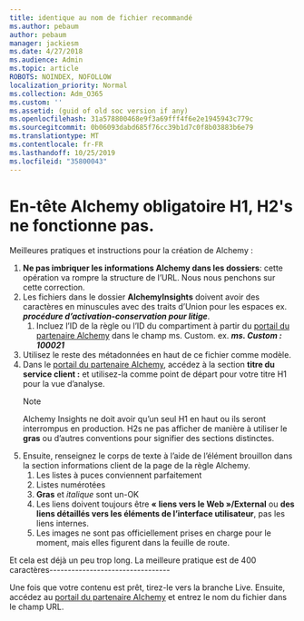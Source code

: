 ```yaml
---
title: identique au nom de fichier recommandé
ms.author: pebaum
author: pebaum
manager: jackiesm
ms.date: 4/27/2018
ms.audience: Admin
ms.topic: article
ROBOTS: NOINDEX, NOFOLLOW
localization_priority: Normal
ms.collection: Adm_O365
ms.custom: ''
ms.assetid: (guid of old soc version if any)
ms.openlocfilehash: 31a578800468e9f3a69fff4f6e2e1945943c779c
ms.sourcegitcommit: 0b06093dabd685f76cc39b1d7c0f8b03883b6e79
ms.translationtype: MT
ms.contentlocale: fr-FR
ms.lasthandoff: 10/25/2019
ms.locfileid: "35800043"
---
```

# <a name="required-alchemy-header-h1-h2s-dont-work"></a>En-tête Alchemy obligatoire H1, H2's ne fonctionne pas.
Meilleures pratiques et instructions pour la création de Alchemy :

1. **Ne pas imbriquer les informations Alchemy dans les dossiers**: cette opération va rompre la structure de l’URL. Nous nous penchons sur cette correction.
1. Les fichiers dans le dossier **AlchemyInsights** doivent avoir des caractères en minuscules avec des traits d’Union pour les espaces ex. ***procédure d’activation-conservation pour litige***.
    1. Incluez l’ID de la règle ou l’ID du compartiment à partir du [portail du partenaire Alchemy](https://alchemyportal.azurewebsites.net) dans le champ ms. Custom. ex. ***ms. Custom : 100021***
1. Utilisez le reste des métadonnées en haut de ce fichier comme modèle.
1. Dans le [portail du partenaire Alchemy](https://alchemyportal.azurewebsites.net), accédez à la section **titre du service client :** et utilisez-la comme point de départ pour votre titre H1 pour la vue d’analyse. 
    > [!NOTE]
    > Alchemy Insights ne doit avoir qu’un seul H1 en haut ou ils seront interrompus en production. H2s ne pas afficher de manière à utiliser le **gras** ou d’autres conventions pour signifier des sections distinctes.
1. Ensuite, renseignez le corps de texte à l’aide de l’élément brouillon dans la section informations client de la page de la règle Alchemy.
    1. Les listes à puces conviennent parfaitement
    1. Listes numérotées
    1. **Gras** et *italique* sont un-OK
    1. Les liens doivent toujours être **« liens vers le Web »/External** ou **des liens détaillés vers les éléments de l’interface utilisateur**, pas les liens internes.
    1. Les images ne sont pas officiellement prises en charge pour le moment, mais elles figurent dans la feuille de route.

Et cela est déjà un peu trop long. La meilleure pratique est de 400 caractères---------------------------------

Une fois que votre contenu est prêt, tirez-le vers la branche Live. Ensuite, accédez au [portail du partenaire Alchemy](https://alchemyportal.azurewebsites.net) et entrez le nom du fichier dans le champ URL. 